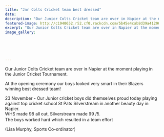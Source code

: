 ```yaml
---
title: "Jnr Colts Cricket team best dressed"
date: 
description: "Our Junior Colts Cricket team are over in Napier at the moment playing in the Junior Cricket Tournament. At the opening ceremony our boys won best dressed team!"
featured-image: http://c1940652.r52.cf0.rackcdn.com/5b45e4cab8d39a4129000463/Untitled-1.gif
excerpt: "Our Junior Colts Cricket team are over in Napier at the moment playing in the Junior Cricket Tournament. At the opening ceremony our boys looked very smart in their Blazers winning best dressed team!"
image_gallery:
    
    
    
    
    
---
```


<p><span>Our Junior Colts Cricket team are over in Napier at the moment playing in the Junior Cricket Tournament.</span></p>
<p><span>At the opening ceremony our boys looked very smart in their Blazers winning best dressed team!&nbsp;</span></p>
<p><span><span>23 November - Our Junior cricket boys did themselves proud today playing against top cricket school St Pats Silverstream in another beauty day in Napier.<br /></span></span>WHS made 98 all out, Silverstream made 99 /5. <br />The boys worked hard which resulted in a team effort &nbsp;<span class="_5mfr _47e3"><img class="img" src="https://www.facebook.com/images/emoji.php/v6/fee/1/16/1f3cf.png" alt="" width="16" height="16" /></span></p>
<p><span class="_5mfr _47e3">(Lisa Murphy, Sports Co-ordinator)</span></p>

